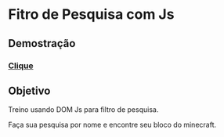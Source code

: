 # Fitro de Pesquisa com Js

## Demostração

### [Clique](https://cledsonb.github.io/FitroPesquisaJs/)

## Objetivo
Treino usando DOM Js para filtro de pesquisa.

Faça sua pesquisa por nome e encontre seu bloco do minecraft. 


